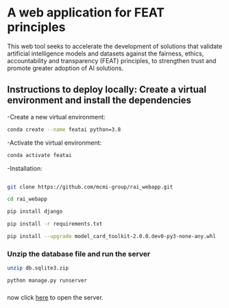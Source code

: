 # A web application for FEAT principles

This web tool seeks to accelerate the development of solutions that validate artificial intelligence models and datasets against the fairness, ethics, accountability and transparency (FEAT) principles, to strengthen trust and promote greater adoption of AI solutions.

## Instructions to deploy locally: Create a virtual environment and install the dependencies

-Create a new virtual environment:
```sh
conda create --name featai python=3.8
```
-Activate the virtual environment:
```sh
conda activate featai
```
-Installation:
```sh

git clone https://github.com/mcmi-group/rai_webapp.git

cd rai_webapp

pip install django

pip install -r requirements.txt

pip install --upgrade model_card_toolkit-2.0.0.dev0-py3-none-any.whl

```

### Unzip the database file and run the server

```sh
unzip db.sqlite3.zip

python manage.py runserver

```
###

now click [here](http://localhost:8000/feat_ai/) to open the server.
